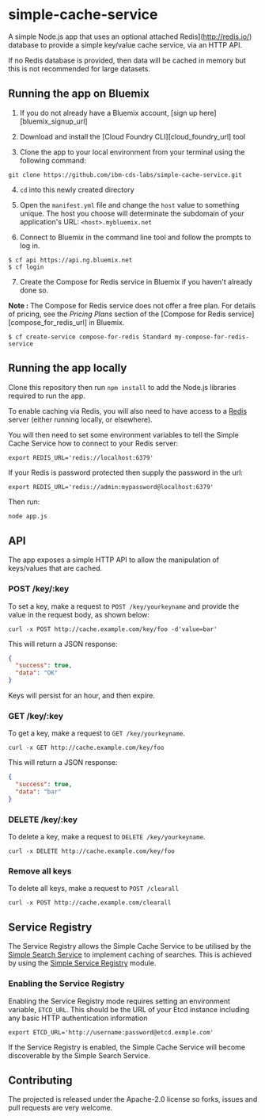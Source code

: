 # simple-cache-service

A simple Node.js app that uses an optional attached Redis](http://redis.io/) database to provide a simple key/value cache service, via an HTTP API.

If no Redis database is provided, then data will be cached in memory but this is not recommended for large datasets.

## Running the app on Bluemix

1. If you do not already have a Bluemix account, [sign up here][bluemix_signup_url]

2. Download and install the [Cloud Foundry CLI][cloud_foundry_url] tool

3. Clone the app to your local environment from your terminal using the following command:

  ```
  git clone https://github.com/ibm-cds-labs/simple-cache-service.git
  ```

4. `cd` into this newly created directory

5. Open the `manifest.yml` file and change the `host` value to something unique. The host you choose will determinate the subdomain of your application's URL:  `<host>.mybluemix.net`

6. Connect to Bluemix in the command line tool and follow the prompts to log in.

  ```
  $ cf api https://api.ng.bluemix.net
  $ cf login
  ```

7. Create the Compose for Redis service in Bluemix if you haven't already done so.

  **Note :** The Compose for Redis service does not offer a free plan. For details of pricing, see the _Pricing Plans_ section of the [Compose for Redis service][compose_for_redis_url] in Bluemix.

  ```
  $ cf create-service compose-for-redis Standard my-compose-for-redis-service
  ```

## Running the app locally

Clone this repository then run `npm install` to add the Node.js libraries required to run the app.

To enable caching via Redis, you will also need to have access to a [Redis](http://redis.io/) server (either running locally, or elsewhere).

You will then need to set some environment variables to tell the Simple Cache Service how to connect to your Redis server:

```
export REDIS_URL='redis://localhost:6379'
```

If your Redis is password protected then supply the password in the url:

```
export REDIS_URL='redis://admin:mypassword@localhost:6379'
```

Then run:

```sh
node app.js
```

## API

The app exposes a simple HTTP API to allow the manipulation of keys/values that are cached.

### POST /key/:key

To set a key, make a request to `POST /key/yourkeyname` and provide the value in the request body, as shown below:

```shell
curl -x POST http://cache.example.com/key/foo -d'value=bar'
```

This will return a JSON response:

```json
{
  "success": true,
  "data": "OK"
}
```

Keys will persist for an hour, and then expire.

### GET /key/:key

To get a key, make a request to `GET /key/yourkeyname`.

```shell
curl -x GET http://cache.example.com/key/foo
```

This will return a JSON response:

```json
{
  "success": true,
  "data": "bar"
}
```

### DELETE /key/:key

To delete a key, make a request to `DELETE /key/yourkeyname`.

```shell
curl -x DELETE http://cache.example.com/key/foo
```

### Remove all keys

To delete all keys, make a request to `POST /clearall`

```shell
curl -x POST http://cache.example.com/clearall
```

## Service Registry

The Service Registry allows the Simple Cache Service to be utilised by the [Simple Search Service](https://github.com/ibm-cds-labs/simple-search-service) to implement caching of searches. This is achieved by using the [Simple Service Registry](https://github.com/mattcollins84/simple-service-registry) module.

### Enabling the Service Registry

Enabling the Service Registry mode requires setting an environment variable, `ETCD_URL`. This should be the URL of your Etcd instance including any basic HTTP authentication information

```
export ETCD_URL='http://username:password@etcd.exmple.com'
```

If the Service Registry is enabled, the Simple Cache Service will become discoverable by the Simple Search Service.

## Contributing

The projected is released under the Apache-2.0 license so forks, issues and pull requests are very welcome.